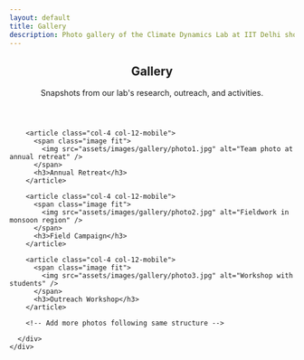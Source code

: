 ```yaml
---
layout: default
title: Gallery
description: Photo gallery of the Climate Dynamics Lab at IIT Delhi showcasing research activities, fieldwork, and outreach.
---
```


<!-- Banner -->
<section id="banner">
  <header>
    <h2>Gallery</h2>
    <p>Snapshots from our lab's research, outreach, and activities.</p>
  </header>
</section>

<!-- Main Content -->
<main id="main-content">
  <section class="wrapper style1">
    <div class="container">
      <div class="row">

        <article class="col-4 col-12-mobile">
          <span class="image fit">
            <img src="assets/images/gallery/photo1.jpg" alt="Team photo at annual retreat" />
          </span>
          <h3>Annual Retreat</h3>
        </article>

        <article class="col-4 col-12-mobile">
          <span class="image fit">
            <img src="assets/images/gallery/photo2.jpg" alt="Fieldwork in monsoon region" />
          </span>
          <h3>Field Campaign</h3>
        </article>

        <article class="col-4 col-12-mobile">
          <span class="image fit">
            <img src="assets/images/gallery/photo3.jpg" alt="Workshop with students" />
          </span>
          <h3>Outreach Workshop</h3>
        </article>

        <!-- Add more photos following same structure -->

      </div>
    </div>
  </section>
</main>
